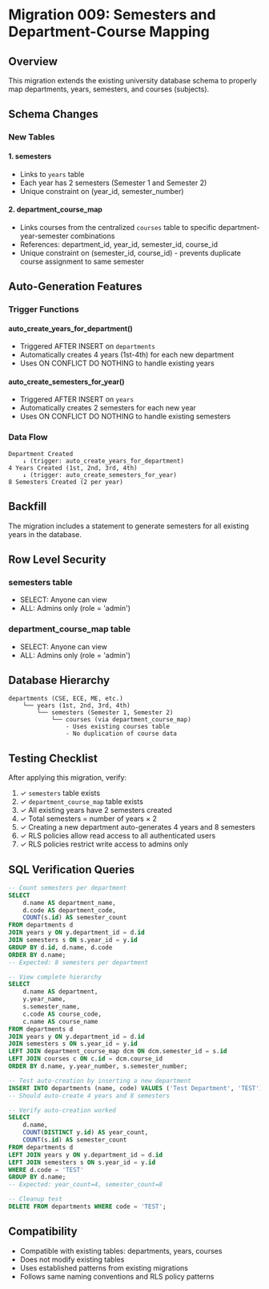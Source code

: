 # Migration 009: Semesters and Department-Course Mapping

## Overview
This migration extends the existing university database schema to properly map departments, years, semesters, and courses (subjects).

## Schema Changes

### New Tables

#### 1. semesters
- Links to `years` table
- Each year has 2 semesters (Semester 1 and Semester 2)
- Unique constraint on (year_id, semester_number)

#### 2. department_course_map
- Links courses from the centralized `courses` table to specific department-year-semester combinations
- References: department_id, year_id, semester_id, course_id
- Unique constraint on (semester_id, course_id) - prevents duplicate course assignment to same semester

## Auto-Generation Features

### Trigger Functions

#### auto_create_years_for_department()
- Triggered AFTER INSERT on `departments`
- Automatically creates 4 years (1st-4th) for each new department
- Uses ON CONFLICT DO NOTHING to handle existing years

#### auto_create_semesters_for_year()
- Triggered AFTER INSERT on `years`
- Automatically creates 2 semesters for each new year
- Uses ON CONFLICT DO NOTHING to handle existing semesters

### Data Flow
```
Department Created
    ↓ (trigger: auto_create_years_for_department)
4 Years Created (1st, 2nd, 3rd, 4th)
    ↓ (trigger: auto_create_semesters_for_year)
8 Semesters Created (2 per year)
```

## Backfill
The migration includes a statement to generate semesters for all existing years in the database.

## Row Level Security

### semesters table
- SELECT: Anyone can view
- ALL: Admins only (role = 'admin')

### department_course_map table
- SELECT: Anyone can view
- ALL: Admins only (role = 'admin')

## Database Hierarchy
```
departments (CSE, ECE, ME, etc.)
    └── years (1st, 2nd, 3rd, 4th)
        └── semesters (Semester 1, Semester 2)
            └── courses (via department_course_map)
                - Uses existing courses table
                - No duplication of course data
```

## Testing Checklist

After applying this migration, verify:
1. ✓ `semesters` table exists
2. ✓ `department_course_map` table exists
3. ✓ All existing years have 2 semesters created
4. ✓ Total semesters = number of years × 2
5. ✓ Creating a new department auto-generates 4 years and 8 semesters
6. ✓ RLS policies allow read access to all authenticated users
7. ✓ RLS policies restrict write access to admins only

## SQL Verification Queries

```sql
-- Count semesters per department
SELECT 
    d.name AS department_name,
    d.code AS department_code,
    COUNT(s.id) AS semester_count
FROM departments d
JOIN years y ON y.department_id = d.id
JOIN semesters s ON s.year_id = y.id
GROUP BY d.id, d.name, d.code
ORDER BY d.name;
-- Expected: 8 semesters per department

-- View complete hierarchy
SELECT 
    d.name AS department,
    y.year_name,
    s.semester_name,
    c.code AS course_code,
    c.name AS course_name
FROM departments d
JOIN years y ON y.department_id = d.id
JOIN semesters s ON s.year_id = y.id
LEFT JOIN department_course_map dcm ON dcm.semester_id = s.id
LEFT JOIN courses c ON c.id = dcm.course_id
ORDER BY d.name, y.year_number, s.semester_number;

-- Test auto-creation by inserting a new department
INSERT INTO departments (name, code) VALUES ('Test Department', 'TEST');
-- Should auto-create 4 years and 8 semesters

-- Verify auto-creation worked
SELECT 
    d.name,
    COUNT(DISTINCT y.id) AS year_count,
    COUNT(s.id) AS semester_count
FROM departments d
LEFT JOIN years y ON y.department_id = d.id
LEFT JOIN semesters s ON s.year_id = y.id
WHERE d.code = 'TEST'
GROUP BY d.name;
-- Expected: year_count=4, semester_count=8

-- Cleanup test
DELETE FROM departments WHERE code = 'TEST';
```

## Compatibility
- Compatible with existing tables: departments, years, courses
- Does not modify existing tables
- Uses established patterns from existing migrations
- Follows same naming conventions and RLS policy patterns
